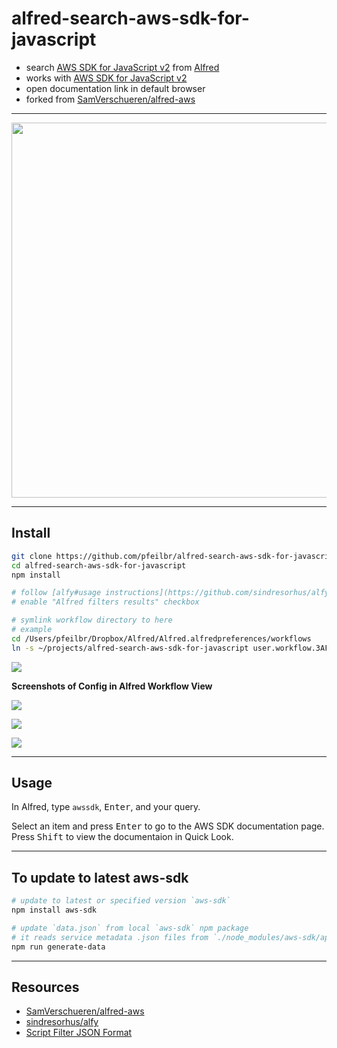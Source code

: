 # alfred-search-aws-sdk-for-javascript

* search [AWS SDK for JavaScript v2](https://docs.aws.amazon.com/AWSJavaScriptSDK/latest/index.html) from [Alfred](https://www.alfredapp.com/)
* works with [AWS SDK for JavaScript v2](https://docs.aws.amazon.com/AWSJavaScriptSDK/latest/index.html)
* open documentation link in default browser
* forked from [SamVerschueren/alfred-aws](https://github.com/SamVerschueren/alfred-aws)

---

<img src="https://www.evernote.com/l/AAFaRIMMNSlF2IXYpKA4_ynFbrNVloyKbjUB/image.png" width="600px" />

---

## Install

```sh
git clone https://github.com/pfeilbr/alfred-search-aws-sdk-for-javascript.git`
cd alfred-search-aws-sdk-for-javascript
npm install

# follow [alfy#usage instructions](https://github.com/sindresorhus/alfy#usage)
# enable "Alfred filters results" checkbox

# symlink workflow directory to here
# example
cd /Users/pfeilbr/Dropbox/Alfred/Alfred.alfredpreferences/workflows
ln -s ~/projects/alfred-search-aws-sdk-for-javascript user.workflow.3AFB139F-7BE0-4430-9EE4-36FCD4B2376D
```

![](https://www.evernote.com/l/AAF0Rp6zliFL1qMl7WqPd7O7MNaHnaqUr1YB/image.png)

**Screenshots of Config in Alfred Workflow View**

![](https://www.evernote.com/l/AAFAU04pElBHZqUqk1SITrouQx3no0X8FRAB/image.png)

![](https://www.evernote.com/l/AAF3RKegmTJHsIjwIH7TYPbwMfhU9k1vFAkB/image.png)

![](https://www.evernote.com/l/AAHWchAAHcNM6oiNpaUU27cpXWG4Nkmc3FUB/image.png)


---

## Usage

In Alfred, type `awssdk`, <kbd>Enter</kbd>, and your query.

Select an item and press <kbd>Enter</kbd> to go to the AWS SDK documentation page.<br>
Press <kbd>Shift</kbd> to view the documentaion in Quick Look.

---

## To update to latest aws-sdk

```sh
# update to latest or specified version `aws-sdk`
npm install aws-sdk

# update `data.json` from local `aws-sdk` npm package
# it reads service metadata .json files from `./node_modules/aws-sdk/apis`
npm run generate-data
```

---

## Resources

* [SamVerschueren/alfred-aws](https://github.com/SamVerschueren/alfred-aws)
* [sindresorhus/alfy](https://github.com/sindresorhus/alfy)
* [Script Filter JSON Format](https://www.alfredapp.com/help/workflows/inputs/script-filter/json/)